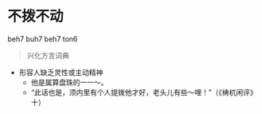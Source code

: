 # 不拨不动
beh7 buh7 beh7 ton6
> 兴化方言词典
- 形容人缺乏灵性或主动精神
  - 他是属算盘珠的一一～。
  - “此话也是，须内里有个人提拨他才好，老头儿有些～哩！”（《梼杌闲评》十）
